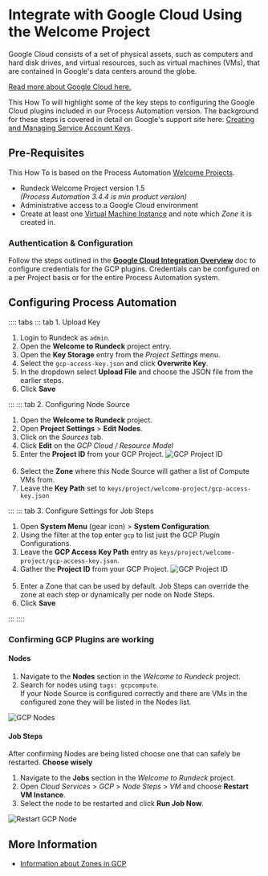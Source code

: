 # Integrate with Google Cloud Using the Welcome Project

Google Cloud consists of a set of physical assets, such as computers and hard disk drives, and virtual resources, such as virtual machines (VMs), that are contained in Google's data centers around the globe.

[Read more about Google Cloud here.](https://cloud.google.com/docs/overview)

This How To will highlight some of the key steps to configuring the Google Cloud plugins included in our Process Automation version.  The background for these steps is covered in detail on Google's support site here: [Creating and Managing Service Account Keys](https://cloud.google.com/iam/docs/creating-managing-service-account-keys).

## Pre-Requisites

This How To is based on the Process Automation [Welcome Projects](/learning/howto/welcome-project-starter.md).

- Rundeck Welcome Project version 1.5<br>
    _(Process Automation 3.4.4 is min product version)_
- Administrative access to a Google Cloud environment
- Create at least one [Virtual Machine Instance](https://cloud.google.com/compute/docs/instances) and note which _Zone_ it is created in.


### Authentication & Configuration
Follow the steps outlined in the [**Google Cloud Integration Overview**](/manual/plugins/gcp-plugins-overview) doc to configure credentials for the GCP plugins.
Credentials can be configured on a per Project basis or for the entire Process Automation system.

## Configuring Process Automation

:::: tabs
::: tab 1. Upload Key

1. Login to Rundeck as `admin`.
1. Open the **Welcome to Rundeck** project entry.
1. Open the **Key Storage** entry from the _Project Settings_ menu.
1. Select the `gcp-access-key.json` and click **Overwrite Key**.
1. In the dropdown select **Upload File** and choose the JSON file from the earlier steps.
1. Click **Save**

:::
::: tab 2. Configuring Node Source

1. Open the **Welcome to Rundeck** project.
1. Open **Project Settings** > **Edit Nodes**.
1. Click on the _Sources_ tab.
1. Click **Edit** on the _GCP Cloud / Resource Model_
1. Enter the **Project ID** from your GCP Project.
    ![GCP Project ID](@assets/img/howto-gcp-projectid.png)<br><br>
1. Select the **Zone** where this Node Source will gather a list of Compute VMs from.
1. Leave the **Key Path** set to `keys/project/welcome-project/gcp-access-key.json`

:::
::: tab 3. Configure Settings for Job Steps

1. Open **System Menu** (gear icon) > **System Configuration**.
1. Using the filter at the top enter `gcp` to list just the GCP Plugin Configurations.
1. Leave the **GCP Access Key Path** entry as `keys/project/welcome-project/gcp-access-key.json`.
1. Gather the **Project ID** from your GCP Project.
    ![GCP Project ID](@assets/img/howto-gcp-projectid.png)<br><br>
1. Enter a Zone that can be used by default.  Job Steps can override the zone at each step or dynamically per node on Node Steps.
1. Click **Save**

:::
::::

### Confirming GCP Plugins are working

#### Nodes

1. Navigate to the **Nodes** section in the _Welcome to Rundeck_ project.
1. Search for nodes using `tags: gcpcompute`.<br>If your Node Source is configured correctly and there are VMs in the configured zone they will be listed in the Nodes list.

![GCP Nodes](@assets/img/howto-gcp-gcpnodes.png)

#### Job Steps

After confirming Nodes are being listed choose one that can safely be restarted.  **Choose wisely**

1. Navigate to the **Jobs** section in the _Welcome to Rundeck_ project.
1. Open _Cloud Services_ > _GCP_ > _Node Steps_ > _VM_ and choose **Restart VM Instance**.
1. Select the node to be restarted and click **Run Job Now**.

![Restart GCP Node](@assets/img/howto-gcp-restartnode.png)

## More Information

- [Information about Zones in GCP](https://cloud.google.com/compute/docs/regions-zones)

